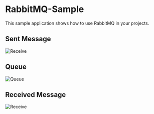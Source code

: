 # RabbitMQ-Sample
This sample application shows how to use RabbitMQ in your projects.

## Sent Message

![Receive](https://user-images.githubusercontent.com/39255171/85225006-cce2a480-b3d6-11ea-889b-dbe8a5e885a9.PNG)

## Queue

![Queue](https://user-images.githubusercontent.com/39255171/85225037-fd2a4300-b3d6-11ea-98f9-3edc48b0ead7.PNG)

## Received Message

![Receive](https://user-images.githubusercontent.com/39255171/85225025-eb48a000-b3d6-11ea-9c35-b6cb6aefe117.PNG)

